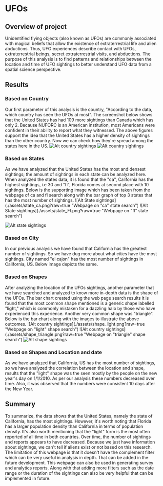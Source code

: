 # UFOs
## Overview of project

Unidentified flying objects (also known as UFOs) are commonly associated with magical beliefs that allow the existence of extraterrestrial life and alien abductions. Thus, UFO experiences describe contact with UFOs, extraterrestrial beings, secret extraterrestrial visits, and abductions. The purpose of this analysis is to find patterns and relationships between the location and time of UFO sightings to better understand UFO data from a spatial science perspective.

## Results

### Based on Country

Our first parameter of this analysis is the country, "According to the data, which country has seen the UFOs at most". The screenshot below shows that the United States has had 109 more sightings than Canada which has only 2. Because NUFORC is an American institution, most Americans were confident in their ability to report what they witnessed. The above figures support the idea that the United States has a higher density of sightings than the other country. Now we can check how they're spread among the states here in the US.
![Alt country sightings](./assets/country_US.png?raw=true "Webpage on US country search")
![Alt country sightings](./assets/country_CA.png?raw=true "Webpage on CA country search")

### Based on States

As we have analyzed that the United States has the most and densest sightings; the amount of sightings in each state can be analyzed here.
When analyzed the states data, it is found that the "ca", California has the highest sightings, i.e 30 and "fl", Florida comes at second place with 10 sightings. Below is the supporting image which has been taken from the webpage of ca and fl search along with the bar graph of top 3 states that has the most number of sightings.
![Alt State sightings](./assets/state_ca.png?raw=true "Webpage on "ca" state search")
![Alt State sightings](./assets/state_Fl.png?raw=true "Webpage on "fl" state search")

![Alt state sightings](./assets/sightings_states.png?raw=true "Top 3 states based on number of sightings search")

### Based on City

In our previous analysis we have found that California has the greatest number of sightings. So we have dug more about what cities have the most sightings.
City named "el cajon" has the most number of sightings in California, US. Below image depicts the same.

### Based on Shapes

After analyzing the location of the UFOs sightings, another parameter that we have searched and analyzed to know more in-depth data is the shape of the UFOs. The bar chart created using the web page search results it is found that the most common shape mentioned is a generic shape labelled "light," which is commonly mistaken for a dazzling halo by those who have experienced this experience. Another very common shape was "triangle". Below is the bar chart along with the images to illustrate the above outcomes.
![Alt country sightings](./assets/shape_light.png?raw=true "Webpage on "light" shape search")
![Alt country sightings](./assets/shape_triangle.png?raw=true "Webpage on "triangle" shape search")
![Alt shape sightings](./assets/top5_sightings.png?raw=true "Top 5 shapes based on the number of sightings ")

### Based on Shapes and Location and date

As we have analyzed that California, US has the most number of sightings, so we have analyzed the correlation between the location and shape, results that the "light" shape was the seen mostly by the people on the new year's day on 1/1/2010. As per our analysis these numbers decreased over time. Also, it was observed that the numbers were consistent 10 days after the New Year.

## Summary

To summarize, the data shows that the United States, namely the state of California, has the most sightings. However, it's worth noting that Florida has a larger population density than California in terms of population density.
It's also worth mentioning that the "light" form is the most often reported of all time in both countries. Over time, the number of sightings and reports appears to have decreased. Because we just have information about sightings, we can't tell if aliens exist or not based on this research.
The limitation of this webpage is that it doesn't have the complement filter which can be very useful in analysis in depth. That can be added in the future development.
This webpage can also be used in generating survey and analytics reports, Along with that adding more filters such as the date range or the duration of the sightings can also be very helpful that can be implemented in future.
